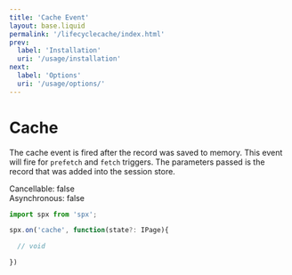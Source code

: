 ```yaml
---
title: 'Cache Event'
layout: base.liquid
permalink: '/lifecyclecache/index.html'
prev:
  label: 'Installation'
  uri: '/usage/installation'
next:
  label: 'Options'
  uri: '/usage/options/'
---
```


# Cache

The cache event is fired after the record was saved to memory. This event will fire for `prefetch` and `fetch` triggers. The parameters passed is the record that was added into the session store.

<span class="fc-gray">Cancellable</span>: <span class="ff-code fs-md fc-cyan">false</span><br>
<span class="fc-gray">Asynchronous</span>: <span class="ff-code fs-md fc-cyan">false</span>

<!-- prettier-ignore -->
```js
import spx from 'spx';

spx.on('cache', function(state?: IPage){

  // void

})
```
